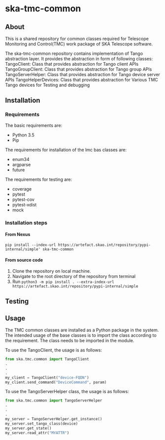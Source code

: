 # ska-tmc-common

## About

This is a shared repository for common classes required for Telescope Monitoring and Control(TMC) work package of SKA Telescope software.

The ska-tmc-common repository contains implementation of Tango abstraction layer. It provides the abstraction in form of following classes:
TangoClient: Class that provides abstraction for Tango client APIs
TangoGroupClient: Class that provides abstraction for Tango group APIs
TangoServerHelper: Class that provides abstraction for Tango device server APIs
TangoHelperDevices: Class that provides abstraction for Various TMC Tango devices for Testing and debugging
## Installation

### Requirements

The basic requirements are:

- Python 3.5
- Pip

The requirements for installation of the lmc bas classes are:

- enum34
- argparse
- future

The requirements for testing are:

- coverage
- pytest
- pytest-cov
- pytest-xdist
- mock

### Installation steps

#### From Nexus

```pip install --index-url https://artefact.skao.int/repository/pypi-internal/simple' ska-tmc-common```

#### From source code

1. Clone the repository on local machine.
2. Navigate to the root directory of the repository from terminal
3. Run `python3 -m pip install . --extra-index-url https://artefact.skao.int/repository/pypi-internal/simple`

## Testing

## Usage

The TMC common classes are installed as a Python package in the system. The intended usage of the base classes is to import the class according to the requirement. The class needs to be imported in the module.

To use the TangoClient, the usage is as follows:

```python
from ska.tmc.common import TangoClient
.  
.  
.  
my_client = TangoClient("device-FQDN")
my_client.send_command("DeviceCommand", param)
```

To use the TangoServerHelper class, the usage is as follows:

```python
from ska.tmc.common import TangoServerHelper
.  
.  
.  
my_server = TangoServerHelper.get_instance()
my_server.set_tango_class(device)
my_server.get_state()
my_server.read_attr("MYATTR")
```
